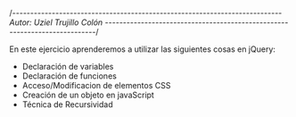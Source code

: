 /*---------------------------------------------------------------------------
                      Autor: Uziel Trujillo Colón
---------------------------------------------------------------------------*/

En este ejercicio aprenderemos a utilizar las siguientes cosas en jQuery:

- Declaración de variables
- Declaración de funciones
- Acceso/Modificacion de elementos CSS
- Creación de un objeto en javaScript
- Técnica de Recursividad